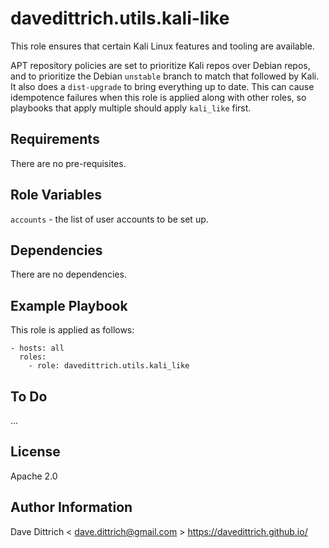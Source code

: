davedittrich.utils.kali-like
============================

This role ensures that certain Kali Linux features and tooling
are available.

APT repository policies are set to prioritize Kali repos over Debian
repos, and to prioritize the Debian `unstable` branch to match that
followed by Kali. It also does a `dist-upgrade` to bring everything
up to date. This can cause idempotence failures when this role is
applied along with other roles, so playbooks that apply multiple
should apply `kali_like` first.

Requirements
------------

There are no pre-requisites.

Role Variables
--------------

`accounts` - the list of user accounts to be set up.

Dependencies
------------

There are no dependencies.

Example Playbook
----------------

This role is applied as follows:

```
- hosts: all
  roles:
    - role: davedittrich.utils.kali_like
```

To Do
-----

...

License
-------

Apache 2.0

Author Information
------------------

Dave Dittrich < dave.dittrich@gmail.com >
https://davedittrich.github.io/
